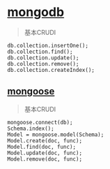# [mongodb](https://docs.mongodb.com/manual/reference/)  

> 基本CRUDI  
  ```
  db.collection.insertOne();
  db.collection.find();
  db.collection.update();
  db.collection.remove();
  db.collection.createIndex();
  ```

## [mongoose](https://github.com/Automattic/mongoose)  

> 基本CRUDI  
  ```
  mongoose.connect(db);
  Schema.index();
  Model = mongoose.model(Schema);
  Model.create(doc, func);
  Model.find(doc, func);
  Model.update(doc, func);
  Model.remove(doc, func);
  ```

